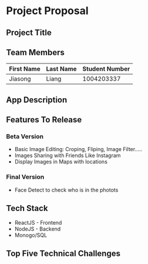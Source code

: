 # Project Proposal

## Project Title

## Team Members

| First Name | Last Name |Student Number |
|------------|-----------|---------------|
| Jiasong    | Liang     | 1004203337    |

## App Description

## Features To Release

### Beta Version

* Basic Image Editing: Croping, Fliping, Image Filter.....
* Images Sharing with Friends Like Instagram
* Display Images in Maps with locations

### Final Version

* Face Detect to check who is in the photots

## Tech Stack

* ReactJS - Frontend
* NodeJS - Backend
* Monogo/SQL

## Top Five Technical Challenges